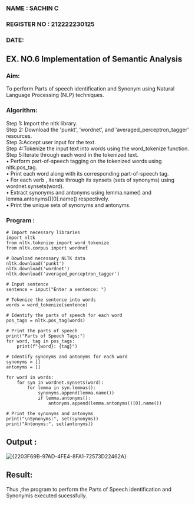 ### NAME : SACHIN C
### REGISTER NO : 212222230125
### DATE:

## EX. NO.6         Implementation of Semantic Analysis

### Aim: 
To perform Parts of speech identification and Synonym using Natural Language Processing (NLP) techniques.

### Algorithm:
Step 1: Import the nltk library.</br>
Step 2: Download the 'punkt', 'wordnet', and 'averaged_perceptron_tagger' resources.</br>
Step 3:Accept user input for the text.</br>
Step 4:Tokenize the input text into words using the word_tokenize function.</br>
Step 5:Iterate through each word in the tokenized text.</br>
•	Perform part-of-speech tagging on the tokenized words using nltk.pos_tag.</br>
•	Print each word along with its corresponding part-of-speech tag.</br>
•	For each verb , iterate through its synsets (sets of synonyms) using wordnet.synsets(word).</br>
•	Extract synonyms and antonyms using lemma.name() and lemma.antonyms()[0].name() respectively.</br>
•	Print the unique sets of synonyms and antonyms.</br>

### Program :
```
# Import necessary libraries
import nltk
from nltk.tokenize import word_tokenize
from nltk.corpus import wordnet

# Download necessary NLTK data
nltk.download('punkt')
nltk.download('wordnet')
nltk.download('averaged_perceptron_tagger')

# Input sentence
sentence = input("Enter a sentence: ")

# Tokenize the sentence into words
words = word_tokenize(sentence)

# Identify the parts of speech for each word
pos_tags = nltk.pos_tag(words)

# Print the parts of speech
print("Parts of Speech Tags:")
for word, tag in pos_tags:
    print(f"{word}: {tag}")

# Identify synonyms and antonyms for each word
synonyms = []
antonyms = []

for word in words:
    for syn in wordnet.synsets(word):
        for lemma in syn.lemmas():
            synonyms.append(lemma.name())
            if lemma.antonyms():
                antonyms.append(lemma.antonyms()[0].name())

# Print the synonyms and antonyms
print("\nSynonyms:", set(synonyms))
print("Antonyms:", set(antonyms))
```
## Output :
![{2203F69B-97AD-4FE4-8FA1-72573D22462A}](https://github.com/user-attachments/assets/a12b9ece-ccf5-486c-a50b-a93793b52591)

## Result:
Thus ,the program to perform the Parts of Speech identification and Synonymis executed sucessfully.
